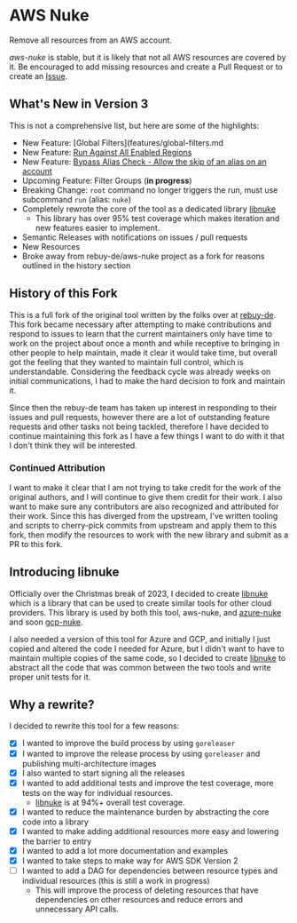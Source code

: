 # AWS Nuke

Remove all resources from an AWS account.

*aws-nuke* is stable, but it is likely that not all AWS resources are covered by it. Be encouraged to add missing
resources and create a Pull Request or to create an [Issue](https://github.com/ekristen/aws-nuke/issues/new).

## What's New in Version 3

This is not a comprehensive list, but here are some of the highlights:

* New Feature: [Global Filters](features/global-filters.md
* New Feature: [Run Against All Enabled Regions](features/enabled-regions.md)
* New Feature: [Bypass Alias Check - Allow the skip of an alias on an account](features/bypass-alias-check.md)
* Upcoming Feature: Filter Groups (**in progress**)
* Breaking Change: `root` command no longer triggers the run, must use subcommand `run` (alias: `nuke`)
* Completely rewrote the core of the tool as a dedicated library [libnuke](https://github.com/ekristen/libnuke)
  * This library has over 95% test coverage which makes iteration and new features easier to implement.
* Semantic Releases with notifications on issues / pull requests
* New Resources
* Broke away from rebuy-de/aws-nuke project as a fork for reasons outlined in the history section

## History of this Fork

This is a full fork of the original tool written by the folks over at [rebuy-de](https://github.com/rebuy-de). This fork became necessary
after attempting to make contributions and respond to issues to learn that the current maintainers only have time to
work on the project about once a month and while receptive to bringing in other people to help maintain, made it clear
it would take time, but overall got the feeling that they wanted to maintain full control, which is understandable.
Considering the feedback cycle was already weeks on initial communications, I had to make the hard decision to fork
and maintain it.

Since then the rebuy-de team has taken up interest in responding to their issues and pull requests, however there are a
lot of outstanding feature requests and other tasks not being tackled, therefore I have decided to continue
maintaining this fork as I have a few things I want to do with it that I don't think they will be interested.

### Continued Attribution

I want to make it clear that I am not trying to take credit for the work of the original authors, and I will continue
to give them credit for their work. I also want to make sure any contributors are also recognized and attributed for
their work. Since this has diverged from the upstream, I've written tooling and scripts to cherry-pick commits from
upstream and apply them to this fork, then modify the resources to work with the new library and submit as a PR to this
fork.

## Introducing libnuke

Officially over the Christmas break of 2023, I decided to create [libnuke](https://github.com/ekristen/libnuke) which
is a library that can be used to create similar tools for other cloud providers. This library is used by both this tool,
aws-nuke, and [azure-nuke](https://github.com/ekristen/azure-nuke) and soon [gcp-nuke](https://github.com/ekristen/gcp-nuke).

I also needed a version of this tool for Azure and GCP, and initially I just copied and altered the code I needed for
Azure, but I didn't want to have to maintain multiple copies of the same code, so I decided to create
[libnuke](https://github.com/ekristen/libnuke) to abstract all the code that was common between the two tools and write proper unit tests for it. 

## Why a rewrite?

I decided to rewrite this tool for a few reasons:

- [x] I wanted to improve the build process by using `goreleaser`
- [x] I wanted to improve the release process by using `goreleaser` and publishing multi-architecture images
- [x] I also wanted to start signing all the releases
- [x] I wanted to add additional tests and improve the test coverage, more tests on the way for individual resources.
    - [libnuke](https://github.com/ekristen/libnuke) is at 94%+ overall test coverage.
- [x] I wanted to reduce the maintenance burden by abstracting the core code into a library
- [x] I wanted to make adding additional resources more easy and lowering the barrier to entry
- [x] I wanted to add a lot more documentation and examples
- [x] I wanted to take steps to make way for AWS SDK Version 2
- [ ] I wanted to add a DAG for dependencies between resource types and individual resources (this is still a work in progress)
    - This will improve the process of deleting resources that have dependencies on other resources and reduce errors and unnecessary API calls.
